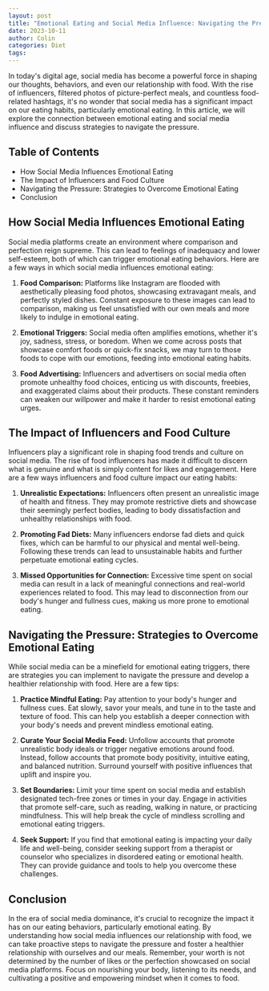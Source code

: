 ```yaml
---
layout: post
title: "Emotional Eating and Social Media Influence: Navigating the Pressure"
date: 2023-10-11
author: Colin
categories: Diet
tags: 
---
```


In today's digital age, social media has become a powerful force in shaping our thoughts, behaviors, and even our relationship with food. With the rise of influencers, filtered photos of picture-perfect meals, and countless food-related hashtags, it's no wonder that social media has a significant impact on our eating habits, particularly emotional eating. In this article, we will explore the connection between emotional eating and social media influence and discuss strategies to navigate the pressure.

## Table of Contents
- How Social Media Influences Emotional Eating
- The Impact of Influencers and Food Culture
- Navigating the Pressure: Strategies to Overcome Emotional Eating
- Conclusion

## How Social Media Influences Emotional Eating

Social media platforms create an environment where comparison and perfection reign supreme. This can lead to feelings of inadequacy and lower self-esteem, both of which can trigger emotional eating behaviors. Here are a few ways in which social media influences emotional eating:

1. **Food Comparison:** Platforms like Instagram are flooded with aesthetically pleasing food photos, showcasing extravagant meals, and perfectly styled dishes. Constant exposure to these images can lead to comparison, making us feel unsatisfied with our own meals and more likely to indulge in emotional eating.

2. **Emotional Triggers:** Social media often amplifies emotions, whether it's joy, sadness, stress, or boredom. When we come across posts that showcase comfort foods or quick-fix snacks, we may turn to those foods to cope with our emotions, feeding into emotional eating habits.

3. **Food Advertising:** Influencers and advertisers on social media often promote unhealthy food choices, enticing us with discounts, freebies, and exaggerated claims about their products. These constant reminders can weaken our willpower and make it harder to resist emotional eating urges.

## The Impact of Influencers and Food Culture

Influencers play a significant role in shaping food trends and culture on social media. The rise of food influencers has made it difficult to discern what is genuine and what is simply content for likes and engagement. Here are a few ways influencers and food culture impact our eating habits:

1. **Unrealistic Expectations:** Influencers often present an unrealistic image of health and fitness. They may promote restrictive diets and showcase their seemingly perfect bodies, leading to body dissatisfaction and unhealthy relationships with food.

2. **Promoting Fad Diets:** Many influencers endorse fad diets and quick fixes, which can be harmful to our physical and mental well-being. Following these trends can lead to unsustainable habits and further perpetuate emotional eating cycles.

3. **Missed Opportunities for Connection:** Excessive time spent on social media can result in a lack of meaningful connections and real-world experiences related to food. This may lead to disconnection from our body's hunger and fullness cues, making us more prone to emotional eating.

## Navigating the Pressure: Strategies to Overcome Emotional Eating

While social media can be a minefield for emotional eating triggers, there are strategies you can implement to navigate the pressure and develop a healthier relationship with food. Here are a few tips:

1. **Practice Mindful Eating:** Pay attention to your body's hunger and fullness cues. Eat slowly, savor your meals, and tune in to the taste and texture of food. This can help you establish a deeper connection with your body's needs and prevent mindless emotional eating.

2. **Curate Your Social Media Feed:** Unfollow accounts that promote unrealistic body ideals or trigger negative emotions around food. Instead, follow accounts that promote body positivity, intuitive eating, and balanced nutrition. Surround yourself with positive influences that uplift and inspire you.

3. **Set Boundaries:** Limit your time spent on social media and establish designated tech-free zones or times in your day. Engage in activities that promote self-care, such as reading, walking in nature, or practicing mindfulness. This will help break the cycle of mindless scrolling and emotional eating triggers.

4. **Seek Support:** If you find that emotional eating is impacting your daily life and well-being, consider seeking support from a therapist or counselor who specializes in disordered eating or emotional health. They can provide guidance and tools to help you overcome these challenges.

## Conclusion

In the era of social media dominance, it's crucial to recognize the impact it has on our eating behaviors, particularly emotional eating. By understanding how social media influences our relationship with food, we can take proactive steps to navigate the pressure and foster a healthier relationship with ourselves and our meals. Remember, your worth is not determined by the number of likes or the perfection showcased on social media platforms. Focus on nourishing your body, listening to its needs, and cultivating a positive and empowering mindset when it comes to food.
